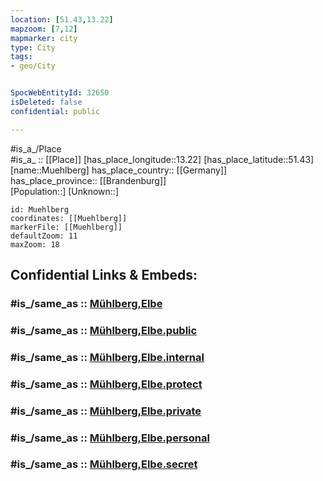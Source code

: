 ```yaml
---
location: [51.43,13.22] 
mapzoom: [7,12] 
mapmarker: city 
type: City
tags:
- geo/City


SpocWebEntityId: 32650
isDeleted: false
confidential: public

---
```

#is_a_/Place  
#is_a_ :: [[Place]] 
[has_place_longitude::13.22] 
[has_place_latitude::51.43] 
[name::Muehlberg] 
has_place_country:: [[Germany]]  
has_place_province:: [[Brandenburg]]  
[Population::] 
[Unknown::] 


```leaflet
id: Muehlberg
coordinates: [[Muehlberg]] 
markerFile: [[Muehlberg]] 
defaultZoom: 11 
maxZoom: 18
```


## Confidential Links & Embeds: 

### #is_/same_as :: [Mühlberg,Elbe](/_Standards/Earth/Continent/Europe/Europe~Central/Germany/Germany~East/Brandenburg/counties~Brandenburg/Elbe-Elster/cities~Elbe-Elster/Mühlberg,Elbe.md) 

### #is_/same_as :: [Mühlberg,Elbe.public](/_public/Earth/Continent/Europe/Europe~Central/Germany/Germany~East/Brandenburg/counties~Brandenburg/Elbe-Elster/cities~Elbe-Elster/Mühlberg,Elbe.public.md) 

### #is_/same_as :: [Mühlberg,Elbe.internal](/_internal/Earth/Continent/Europe/Europe~Central/Germany/Germany~East/Brandenburg/counties~Brandenburg/Elbe-Elster/cities~Elbe-Elster/Mühlberg,Elbe.internal.md) 

### #is_/same_as :: [Mühlberg,Elbe.protect](/_protect/Earth/Continent/Europe/Europe~Central/Germany/Germany~East/Brandenburg/counties~Brandenburg/Elbe-Elster/cities~Elbe-Elster/Mühlberg,Elbe.protect.md) 

### #is_/same_as :: [Mühlberg,Elbe.private](/_private/Earth/Continent/Europe/Europe~Central/Germany/Germany~East/Brandenburg/counties~Brandenburg/Elbe-Elster/cities~Elbe-Elster/Mühlberg,Elbe.private.md) 

### #is_/same_as :: [Mühlberg,Elbe.personal](/_personal/Earth/Continent/Europe/Europe~Central/Germany/Germany~East/Brandenburg/counties~Brandenburg/Elbe-Elster/cities~Elbe-Elster/Mühlberg,Elbe.personal.md) 

### #is_/same_as :: [Mühlberg,Elbe.secret](/_secret/Earth/Continent/Europe/Europe~Central/Germany/Germany~East/Brandenburg/counties~Brandenburg/Elbe-Elster/cities~Elbe-Elster/Mühlberg,Elbe.secret.md)

